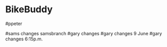 # BikeBuddy
 #ppeter

#sams changes samsbranch
#gary changes
#gary changes 9 June
#gary changes 6:15p.m.